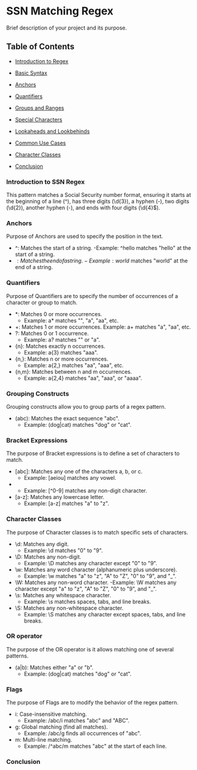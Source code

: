 # SSN Matching Regex

Brief description of your project and its purpose.

## Table of Contents
  - [Introduction to Regex](#introduction-to-regex)
  - [Basic Syntax](#basic-syntax)
 
  - [Anchors](#anchors)
  - [Quantifiers](#quantifiers)
  - [Groups and Ranges](#groups-and-ranges)
  - [Special Characters](#special-characters)
  - [Lookaheads and Lookbehinds](#lookaheads-and-lookbehinds)
  - [Common Use Cases](#common-use-cases)
  - [Character Classes](#character-classes)
  - [Conclusion](#conclusion)


### Introduction to SSN Regex

This pattern matches a Social Security number format, ensuring it starts at the beginning of a line (^), has three digits (\d{3}), a hyphen (-), two digits (\d{2}), another hyphen (-), and ends with four digits (\d{4}$).

### Anchors

Purpose of Anchors are used to specify the position in the text.

- ^: Matches the start of a string.
    -Example: ^hello matches "hello" at the start of a string.
- $: Matches the end of a string.
    -Example: world$ matches "world" at the end of a string.

### Quantifiers

Purpose of Quantifiers are to specify the number of occurrences of a character or group to match.

- *: Matches 0 or more occurrences.
    - Example: a* matches "", "a", "aa", etc.
- +: Matches 1 or more occurrences.
    Example: a+ matches "a", "aa", etc.
- ?: Matches 0 or 1 occurrence.
    - Example: a? matches "" or "a".
- {n}: Matches exactly n occurrences.
    - Example: a{3} matches "aaa".
- {n,}: Matches n or more occurrences.
    - Example: a{2,} matches "aa", "aaa", etc.
- {n,m}: Matches between n and m occurrences.
    - Example: a{2,4} matches "aa", "aaa", or "aaaa".

### Grouping Constructs

Grouping constructs allow you to group parts of a regex pattern.

- (abc): Matches the exact sequence "abc".
    - Example: (dog|cat) matches "dog" or "cat".

### Bracket Expressions

The purpose of Bracket expressions is to define a set of characters to match.

- [abc]: Matches any one of the characters a, b, or c.
    - Example: [aeiou] matches any vowel.
- [^abc]: Matches any character except a, b, or c.
    - Example: [^0-9] matches any non-digit character.
- [a-z]: Matches any lowercase letter.
    - Example: [a-z] matches "a" to "z".

### Character Classes

The purpose of Character classes is to match specific sets of characters.

- \d: Matches any digit.
    - Example: \d matches "0" to "9".
- \D: Matches any non-digit.
    - Example: \D matches any character except "0" to "9".
- \w: Matches any word character (alphanumeric plus underscore).
    - Example: \w matches "a" to "z", "A" to "Z", "0" to "9", and "_".
- \W: Matches any non-word character.
  -Example: \W matches any character except "a" to "z", "A" to "Z", "0" to "9", and "_".
- \s: Matches any whitespace character.
    - Example: \s matches spaces, tabs, and line breaks.
- \S: Matches any non-whitespace character.
    - Example: \S matches any character except spaces, tabs, and line breaks.

### OR operator
The purpose of the OR operator is it allows matching one of several patterns.

- (a|b): Matches either "a" or "b".
    - Example: (dog|cat) matches "dog" or "cat".

### Flags

The purpose of Flags are to modify the behavior of the regex pattern.

- i: Case-insensitive matching.
    - Example: /abc/i matches "abc" and "ABC".
- g: Global matching (find all matches).
    - Example: /abc/g finds all occurrences of "abc".
- m: Multi-line matching.
    - Example: /^abc/m matches "abc" at the start of each line.


### Conclusion



